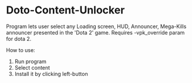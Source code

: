 Doto-Content-Unlocker
=====================

Program lets user select any Loading screen, HUD, Announcer, Mega-Kills announcer presented in the 'Dota 2' game. 
Requires -vpk_override param for dota 2.

How to use: 
1. Run program
2. Select content
3. Install it by clicking left-button
